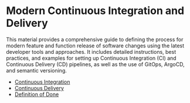 # Modern Continuous Integration and Delivery

This material provides a comprehensive guide to defining the process for modern feature and function release of software changes using the latest developer tools and approaches. It includes detailed instructions, best practices, and examples for setting up Continuous Integration (CI) and Continuous Delivery (CD) pipelines, as well as the use of GitOps, ArgoCD, and semantic versioning.

- [Continuous Integration](CI.md)
- [Continuous Delivery](CICD.md)
- [Definition of Done](DOD.md)
